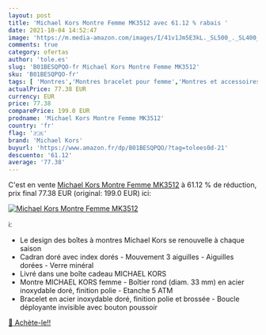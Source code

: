```yaml
---
layout: post
title: 'Michael Kors Montre Femme MK3512 avec 61.12 % rabais '
date: 2021-10-04 14:52:47
image: 'https://m.media-amazon.com/images/I/41v1Jm5E3kL._SL500_._SL400_.jpg'
comments: true
category: ofertas
author: 'tole.es'
slug: 'B01BESQPQO-fr Michael Kors Montre Femme MK3512'
sku: 'B01BESQPQO-fr'
tags: [ 'Montres','Montres bracelet pour femme','Montres et accessoires','Montres femme','michael kors', ]
actualPrice: 77.38 EUR
currency: EUR
price: 77.38
comparePrice: 199.0 EUR
prodname: 'Michael Kors Montre Femme MK3512'
country: 'fr'
flag: '🇫🇷'
brand: 'Michael Kors'
buyurl: 'https://www.amazon.fr/dp/B01BESQPQO/?tag=tolees0d-21'
descuento: '61.12'
average: '77.38'
---
```


C'est en vente [Michael Kors Montre Femme MK3512](https://www.amazon.fr/dp/B01BESQPQO/?tag=tolees0d-21)  à  61.12 % de réduction, prix final  77.38 EUR (original: 199.0 EUR) ici:

[![Michael Kors Montre Femme MK3512](https://m.media-amazon.com/images/I/41v1Jm5E3kL._SL500_._SL400_.jpg)](https://www.amazon.fr/dp/B01BESQPQO/?tag=tolees0d-21)

ℹ️:

- Le design des boîtes à montres Michael Kors se renouvelle à chaque saison
- Cadran doré avec index dorés - Mouvement 3 aiguilles - Aiguilles dorées - Verre minéral
- Livré dans une boîte cadeau MICHAEL KORS
- Montre MICHAEL KORS femme - Boîtier rond (diam. 33 mm) en acier inoxydable doré, finition polie - Etanche 5 ATM
- Bracelet en acier inoxydable doré, finition polie et brossée - Boucle déployante invisible avec bouton poussoir

[🛒 Achète-le!!](https://www.amazon.fr/dp/B01BESQPQO/?tag=tolees0d-21)
